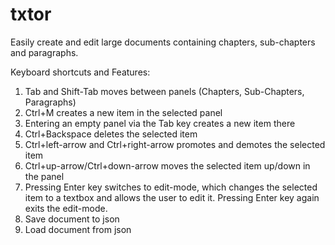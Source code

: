 # txtor
Easily create and edit large documents containing chapters, sub-chapters and paragraphs.

Keyboard shortcuts and Features:
1. Tab and Shift-Tab moves between panels (Chapters, Sub-Chapters, Paragraphs)
2. Ctrl+M creates a new item in the selected panel
3. Entering an empty panel via the Tab key creates a new item there
4. Ctrl+Backspace deletes the selected item
5. Ctrl+left-arrow and Ctrl+right-arrow promotes and demotes the selected item
6. Ctrl+up-arrow/Ctrl+down-arrow moves the selected item up/down in the panel
7. Pressing Enter key switches to edit-mode, which changes the selected item to a textbox and allows the user to edit it. Pressing Enter key again exits the edit-mode.
8. Save document to json
9. Load document from json
